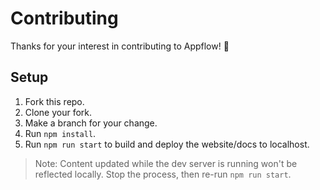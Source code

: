 # Contributing

Thanks for your interest in contributing to Appflow! :tada:

## Setup

1. Fork this repo.
2. Clone your fork.
3. Make a branch for your change.
4. Run `npm install`.
5. Run `npm run start` to build and deploy the website/docs to localhost.

> Note: Content updated while the dev server is running won't be reflected locally. Stop the process, then re-run `npm run start`.